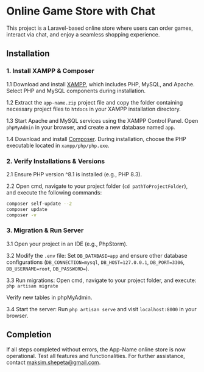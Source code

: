 # Online Game Store with Chat

This project is a Laravel-based online store where users can order games, interact via chat, and enjoy a seamless shopping experience.

## Installation

### 1. Install XAMPP & Composer

1.1 Download and install [XAMPP](https://www.apachefriends.org/download.html), which includes PHP, MySQL, and Apache. Select PHP and MySQL components during installation.

1.2 Extract the `app-name.zip` project file and copy the folder containing necessary project files to `htdocs` in your XAMPP installation directory.

1.3 Start Apache and MySQL services using the XAMPP Control Panel. Open `phpMyAdmin` in your browser, and create a new database named `app`.

1.4 Download and install [Composer](https://getcomposer.org/download/). During installation, choose the PHP executable located in `xampp/php/php.exe`.


### 2. Verify Installations & Versions

2.1 Ensure PHP version ^8.1 is installed (e.g., PHP 8.3).

2.2 Open cmd, navigate to your project folder (`cd pathToProjectFolder`), and execute the following commands:
   
   ```bash
   composer self-update --2
   composer update
   composer -v
   ```


### 3. Migration & Run Server

3.1 Open your project in an IDE (e.g., PhpStorm).

3.2 Modify the `.env` file: Set `DB_DATABASE=app` and ensure other database configurations (`DB_CONNECTION=mysql`, `DB_HOST=127.0.0.1`, `DB_PORT=3306`, `DB_USERNAME=root`, `DB_PASSWORD=`).

3.3 Run migrations: Open cmd, navigate to your project folder, and execute:
```php artisan migrate```

Verify new tables in phpMyAdmin.

3.4 Start the server: Run `php artisan serve` and visit `localhost:8000` in your browser.

## Completion

If all steps completed without errors, the App-Name online store is now operational. Test all features and functionalities. For further assistance, contact [maksim.shepeta@gmail.com](mailto:maksim.shepeta@gmail.com).


